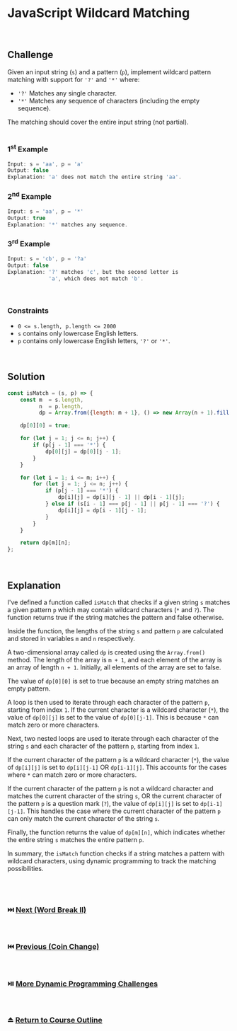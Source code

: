 # JavaScript Wildcard Matching
<br/>

## Challenge
Given an input string (`s`) and a pattern (`p`), implement wildcard pattern matching with support for `'?'` and `'*'` where:

- `'?'` Matches any single character.
- `'*'` Matches any sequence of characters (including the empty sequence).

The matching should cover the entire input string (not partial).
<br/>
<br/>

### 1<sup>st</sup> Example

```JavaScript
Input: s = 'aa', p = 'a'
Output: false
Explanation: 'a' does not match the entire string 'aa'.
```

### 2<sup>nd</sup> Example

```JavaScript
Input: s = 'aa', p = '*'
Output: true
Explanation: '*' matches any sequence.
```

### 3<sup>rd</sup> Example

```JavaScript
Input: s = 'cb', p = '?a'
Output: false
Explanation: '?' matches 'c', but the second letter is
             'a', which does not match 'b'.
```

<br/>

### Constraints

- `0 <= s.length, p.length <= 2000`
- `s` contains only lowercase English letters.
- `p` contains only lowercase English letters, `'?'` or `'*'`.

<br/>

## Solution

```JavaScript
const isMatch = (s, p) => {
    const m  = s.length,
          n  = p.length,
          dp = Array.from({length: m + 1}, () => new Array(n + 1).fill(false));

    dp[0][0] = true;

    for (let j = 1; j <= n; j++) {
        if (p[j - 1] === '*') {
            dp[0][j] = dp[0][j - 1];
        }
    }

    for (let i = 1; i <= m; i++) {
        for (let j = 1; j <= n; j++) {
            if (p[j - 1] === '*') {
                dp[i][j] = dp[i][j - 1] || dp[i - 1][j];
            } else if (s[i - 1] === p[j - 1] || p[j - 1] === '?') {
                dp[i][j] = dp[i - 1][j - 1];
            }
        }
    }

    return dp[m][n];
};
```

<br/>

## Explanation

I've defined a function called `isMatch` that checks if a given string `s` matches a given pattern `p` which may contain wildcard characters (`*` and `?`). The function returns true if the string matches the pattern and false otherwise.
<br/>

Inside the function, the lengths of the string `s` and pattern `p` are calculated and stored in variables `m` and `n` respectively.
<br/>

A two-dimensional array called `dp` is created using the `Array.from()` method. The length of the array is `m + 1`, and each element of the array is an array of length `n + 1`. Initially, all elements of the array are set to false.
<br/>

The value of `dp[0][0]` is set to true because an empty string matches an empty pattern.
<br/>

A loop is then used to iterate through each character of the pattern `p`, starting from index `1`. If the current character is a wildcard character (`*`), the value of `dp[0][j]` is set to the value of `dp[0][j-1]`. This is because `*` can match zero or more characters.
<br/>

Next, two nested loops are used to iterate through each character of the string `s` and each character of the pattern `p`, starting from index `1`.
<br/>

If the current character of the pattern `p` is a wildcard character (`*`), the value of `dp[i][j]` is set to `dp[i][j-1]` OR `dp[i-1][j]`. This accounts for the cases where `*` can match zero or more characters.
<br/>

If the current character of the pattern `p` is not a wildcard character and matches the current character of the string `s`, OR the current character of the pattern `p` is a question mark (`?`), the value of `dp[i][j]` is set to `dp[i-1][j-1]`. This handles the case where the current character of the pattern `p` can only match the current character of the string `s`.
<br/>

Finally, the function returns the value of `dp[m][n]`, which indicates whether the entire string `s` matches the entire pattern `p`.
<br/>

In summary, the `isMatch` function checks if a string matches a pattern with wildcard characters, using dynamic programming to track the matching possibilities.
<br/>
<br/>
<br/>
<br/>

### :next_track_button: [Next (Word Break II)][Next]
<br/>

### :previous_track_button: [Previous (Coin Change)][Previous]
<br/>

### :play_or_pause_button: [More Dynamic Programming Challenges][More]
<br/>

### :eject_button: [Return to Course Outline][Return]
<br/>

[Next]: https://github.com/Superklok/JavaScriptDynamicProgramming/blob/main/JavaScriptWordBreakII.md
[Previous]: https://github.com/Superklok/JavaScriptDynamicProgramming/blob/main/JavaScriptCoinChange.md
[More]: https://github.com/Superklok/JavaScriptDynamicProgramming
[Return]: https://github.com/Superklok/LearnJavaScript